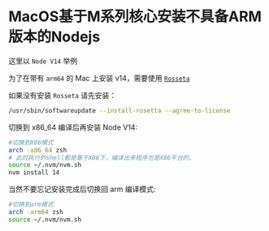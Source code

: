 # MacOS基于M系列核心安装不具备ARM版本的Nodejs

这里以 `Node V14` 举例

为了在带有 `arm64` 的 Mac 上安装 v14，需要使用 [`Rosseta`](https://en.wikipedia.org/wiki/Rosetta_(software))

如果没有安装 `Rosseta` 请先安装：

```bash
/usr/sbin/softwareupdate --install-rosetta --agree-to-license
```

切换到 x86_64 编译后再安装 Node V14:

```bash
#切换到X86模式
arch -x86_64 zsh
# 此时执行的shell都是基于X86下，编译出来程序也是X86平台的。
source ~/.nvm/nvm.sh
nvm install 14
```

当然不要忘记安装完成后切换回 arm 编译模式:

```bash
#切换到arm模式
arch -arm64 zsh
source ~/.nvm/nvm.sh
```
